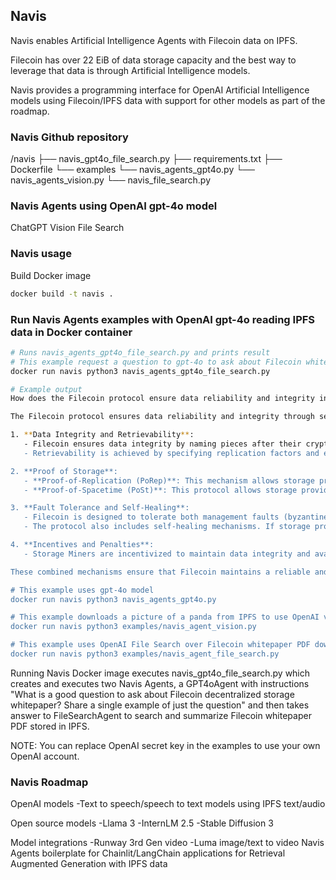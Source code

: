 ## Navis

Navis enables Artificial Intelligence Agents with Filecoin data on IPFS.

Filecoin has over 22 EiB of data storage capacity and the best way to leverage that data is through Artificial Intelligence models.

Navis provides a programming interface for OpenAI Artificial Intelligence models using Filecoin/IPFS data with support for other models as part of the roadmap.

### Navis Github repository

/navis
  ├── navis_gpt4o_file_search.py
  ├── requirements.txt
  ├── Dockerfile
  └── examples
      └── navis_agents_gpt4o.py
      └── navis_agents_vision.py
      └── navis_file_search.py

### Navis Agents using OpenAI gpt-4o model

ChatGPT
Vision
File Search

### Navis usage

Build Docker image

```bash
docker build -t navis .
```

### Run Navis Agents examples with OpenAI gpt-4o reading IPFS data in Docker container

```bash
# Runs navis_agents_gpt4o_file_search.py and prints result
# This example request a question to gpt-4o to ask about Filecoin whitepaper and then uses OpenAI File Search over Filecoin whitepaper PDF downloading it from IPFS.
docker run navis python3 navis_agents_gpt4o_file_search.py

# Example output
How does the Filecoin protocol ensure data reliability and integrity in a decentralized storage network, and what are the mechanisms for dealing with potential data loss or corruption?

The Filecoin protocol ensures data reliability and integrity through several mechanisms:

1. **Data Integrity and Retrievability**: 
   - Filecoin ensures data integrity by naming pieces after their cryptographic hash. Clients store these hashes to verify the data's integrity upon retrieval. No bounded adversary can convince clients to accept altered or falsified data at the end of a Get execution【4:0†source】【4:18†source】. 
   - Retrievability is achieved by specifying replication factors and erasure coding during the Put request. The system guarantees data can be recovered even if some storage providers fail【4:1†source】.

2. **Proof of Storage**:
   - **Proof-of-Replication (PoRep)**: This mechanism allows storage providers to prove that they are storing unique copies of the data on their physical storage. This proof prevents Sybil, outsourcing, and generation attacks. Storage Miners must generate and submit these proofs to the blockchain periodically【4:3†source】.
   - **Proof-of-Spacetime (PoSt)**: This protocol allows storage providers to prove that they have stored the data for a specified period. These proofs are frequently checked and verified by the network to ensure data continues to be stored as agreed【4:6†source】【4:17†source】.

3. **Fault Tolerance and Self-Healing**:
   - Filecoin is designed to tolerate both management faults (byzantine faults in the Manage protocol) and storage faults (loss or unavailability of data by Storage Miners). The system relies on decentralized verification and coordination, using methods like Byzantine Agreement to audit storage providers【4:0†source】.
   - The protocol also includes self-healing mechanisms. If storage proofs are missing or invalidated due to misbehavior, the network penalizes the faulty miners by slashing their collateral. The system attempts to repair faults by reallocating data when necessary, and in severe cases, refunds the client【4:7†source】【4:4†source】.

4. **Incentives and Penalties**:
   - Storage Miners are incentivized to maintain data integrity and availability by rewarding them with tokens for valid proofs of storage. Conversely, they are penalized for failing to provide the required proofs, ensuring their dominant strategy is to store and reliably serve the data【4:4†source】【4:1†source】.

These combined mechanisms ensure that Filecoin maintains a reliable and verifiable decentralized storage network, even in the face of potential faults and adversarial actions

# This example uses gpt-4o model 
docker run navis python3 navis_agents_gpt4o.py

# This example downloads a picture of a panda from IPFS to use OpenAI vision to get understanding of the picture contains.
docker run navis python3 examples/navis_agent_vision.py

# This example uses OpenAI File Search over Filecoin whitepaper PDF downloading it from IPFS.
docker run navis python3 examples/navis_agent_file_search.py
```

Running Navis Docker image executes navis_gpt4o_file_search.py which creates and executes two Navis Agents, a GPT4oAgent with instructions "What is a good question to ask about Filecoin decentralized storage whitepaper? Share a single example of just the question" and then takes answer to FileSearchAgent to search and summarize Filecoin whitepaper PDF stored in IPFS.

NOTE: You can replace OpenAI secret key in the examples to use your own OpenAI account.



### Navis Roadmap

OpenAI models
-Text to speech/speech to text models using IPFS text/audio

Open source models
-Llama 3
-InternLM 2.5
-Stable Diffusion 3

Model integrations
-Runway 3rd Gen video
-Luma image/text to video
Navis Agents boilerplate for Chainlit/LangChain applications for Retrieval Augmented Generation with IPFS data
